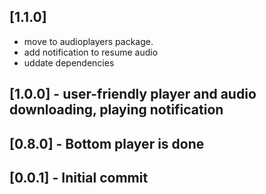 ## [1.1.0]
- move to audioplayers package.
- add notification to resume audio
- uddate dependencies

## [1.0.0] - user-friendly player and audio downloading, playing notification

## [0.8.0] - Bottom player is done

## [0.0.1] - Initial commit

